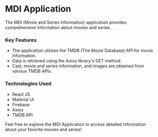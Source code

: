 # MDI Application

The MDI (Movie and Series Information) application provides comprehensive information about movies and series.

### Key Features

- The application utilizes the TMDB (The Movie Database) API for movie information.
- Data is retrieved using the Axios library's GET method.
- Cast, movie and series information, and images are obtained from various TMDB APIs.

### Technologies Used

- React JS
- Material UI
- Firebase
- Axios
- TMDB API

Feel free to explore the MDI Application to access detailed information about your favorite movies and series!

